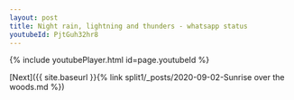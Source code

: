 ```yaml
---
layout: post
title: Night rain, lightning and thunders - whatsapp status
youtubeId: PjtGuh32hr8
---
```

 
 
 
 
 


{% include youtubePlayer.html id=page.youtubeId %}

[Next]({{ site.baseurl }}{% link split1/_posts/2020-09-02-Sunrise over the woods.md %})
